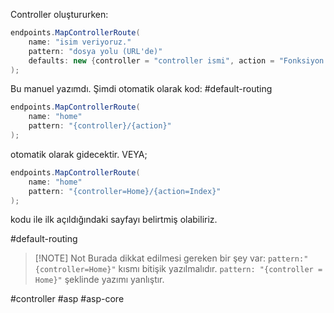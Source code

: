 Controller oluştururken: 
```cs
endpoints.MapControllerRoute(
	name: "isim veriyoruz."
	pattern: "dosya yolu (URL'de)"
	defaults: new {controller = "controller ismi", action = "Fonksiyon ismi"}
);
``````

Bu manuel yazımdı. 
Şimdi otomatik olarak kod:
#default-routing
```cs
endpoints.MapControllerRoute(
	name: "home"
	pattern: "{controller}/{action}"
);
```

otomatik olarak gidecektir.
VEYA;

```cs
endpoints.MapControllerRoute(
	name: "home"
	pattern: "{controller=Home}/{action=Index}"
);
```

kodu ile ilk açıldığındaki sayfayı belirtmiş olabiliriz. 

#default-routing 


> [!NOTE] Not
> Burada dikkat edilmesi gereken bir şey var:
> `pattern:"{controller=Home}"` kısmı bitişik yazılmalıdır.
> `pattern: "{controller = Home}"` şeklinde yazımı yanlıştır.



#controller
#asp
#asp-core